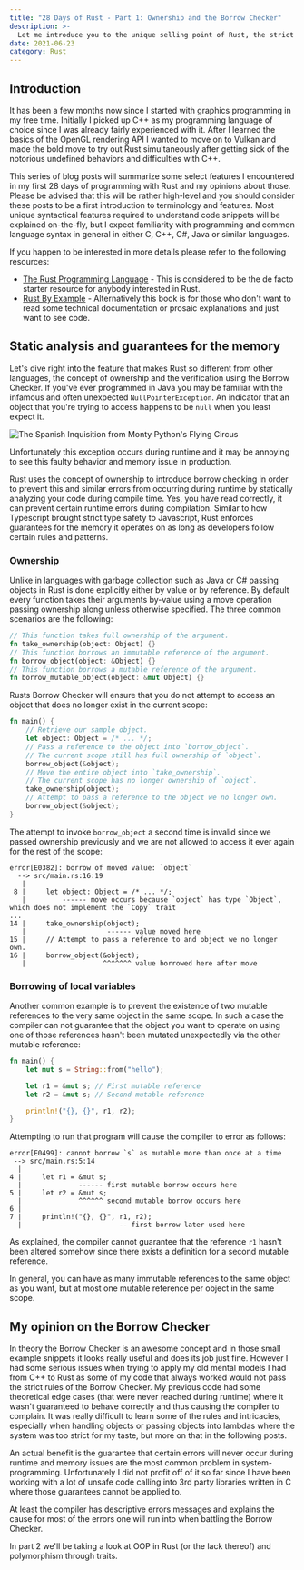 ```yaml
---
title: "28 Days of Rust - Part 1: Ownership and the Borrow Checker"
description: >-
  Let me introduce you to the unique selling point of Rust, the strict notion of ownership along with its Borrow Checker.
date: 2021-06-23
category: Rust
---
```


## Introduction

It has been a few months now since I started with graphics programming in my free time.
Initially I picked up C++ as my programming language of choice since I was already fairly experienced with it.
After I learned the basics of the OpenGL rendering API I wanted to move on to Vulkan and made the bold move to try out Rust simultaneously after getting sick of the notorious undefined behaviors and difficulties with C++.

This series of blog posts will summarize some select features I encountered in my first 28 days of programming with Rust and my opinions about those.
Please be advised that this will be rather high-level and you should consider these posts to be a first introduction to terminology and features.
Most unique syntactical features required to understand code snippets will be explained on-the-fly, but I expect familiarity with programming and common language syntax in general in either C, C++, C#, Java or similar languages.

If you happen to be interested in more details please refer to the following resources:

* [The Rust Programming Language](https://doc.rust-lang.org/book/) - This is considered to be the de facto starter resource for anybody interested in Rust.
* [Rust By Example](https://doc.rust-lang.org/rust-by-example/index.html) - Alternatively this book is for those who don't want to read some technical documentation or prosaic explanations and just want to see code.

## Static analysis and guarantees for the memory

Let's dive right into the feature that makes Rust so different from other languages, the concept of ownership and the verification using the Borrow Checker.
If you've ever programmed in Java you may be familiar with the infamous and often unexpected `NullPointerException`.
An indicator that an object that you're trying to access happens to be `null` when you least expect it.

![The Spanish Inquisition from Monty Python's Flying Circus](images/2021/06/spanish-inquisition.jpeg "Nobody expects the Spanish Inquisition - a classic sketch from Monty Python's Flying Circus")

Unfortunately this exception occurs during runtime and it may be annoying to see this faulty behavior and memory issue in production.

Rust uses the concept of ownership to introduce borrow checking in order to prevent this and similar errors from occurring during runtime by statically analyzing your code during compile time.
Yes, you have read correctly, it can prevent certain runtime errors during compilation.
Similar to how Typescript brought strict type safety to Javascript, Rust enforces guarantees for the memory it operates on as long as developers follow certain rules and patterns.

### Ownership

Unlike in languages with garbage collection such as Java or C# passing objects in Rust is done explicitly either by value or by reference.
By default every function takes their arguments by-value using a move operation passing ownership along unless otherwise specified.
The three common scenarios are the following:

```rust
// This function takes full ownership of the argument.
fn take_ownership(object: Object) {}
// This function borrows an immutable reference of the argument.
fn borrow_object(object: &Object) {}
// This function borrows a mutable reference of the argument.
fn borrow_mutable_object(object: &mut Object) {}
```

Rusts Borrow Checker will ensure that you do not attempt to access an object that does no longer exist in the current scope:

```rust
fn main() {
    // Retrieve our sample object.
    let object: Object = /* ... */;
    // Pass a reference to the object into `borrow_object`.
    // The current scope still has full ownership of `object`.
    borrow_object(&object);
    // Move the entire object into `take_ownership`.
    // The current scope has no longer ownership of `object`.
    take_ownership(object);
    // Attempt to pass a reference to the object we no longer own.
    borrow_object(&object);
}
```

The attempt to invoke `borrow_object` a second time is invalid since we passed ownership previously and we are not allowed to access it ever again for the rest of the scope:

```text
error[E0382]: borrow of moved value: `object`
  --> src/main.rs:16:19
   |
 8 |     let object: Object = /* ... */;
   |         ------ move occurs because `object` has type `Object`, which does not implement the `Copy` trait
...
14 |     take_ownership(object);
   |                    ------ value moved here
15 |     // Attempt to pass a reference to and object we no longer own.
16 |     borrow_object(&object);
   |                   ^^^^^^^ value borrowed here after move
```

### Borrowing of local variables

Another common example is to prevent the existence of two mutable references to the very same object in the same scope.
In such a case the compiler can not guarantee that the object you want to operate on using one of those references hasn't been mutated unexpectedly via the other mutable reference:

```rust
fn main() {
    let mut s = String::from("hello");

    let r1 = &mut s; // First mutable reference
    let r2 = &mut s; // Second mutable reference

    println!("{}, {}", r1, r2);
}
```

Attempting to run that program will cause the compiler to error as follows:

```text
error[E0499]: cannot borrow `s` as mutable more than once at a time
 --> src/main.rs:5:14
  |
4 |     let r1 = &mut s;
  |              ------ first mutable borrow occurs here
5 |     let r2 = &mut s;
  |              ^^^^^^ second mutable borrow occurs here
6 |
7 |     println!("{}, {}", r1, r2);
  |                        -- first borrow later used here
```

As explained, the compiler cannot guarantee that the reference `r1` hasn't been altered somehow since there exists a definition for a second mutable reference.

In general, you can have as many immutable references to the same object as you want, but at most one mutable reference per object in the same scope.

## My opinion on the Borrow Checker

In theory the Borrow Checker is an awesome concept and in those small example snippets it looks really useful and does its job just fine.
However I had some serious issues when trying to apply my old mental models I had from C++ to Rust as some of my code that always worked would not pass the strict rules of the Borrow Checker.
My previous code had some theoretical edge cases (that were never reached during runtime) where it wasn't guaranteed to behave correctly and thus causing the compiler to complain.
It was really difficult to learn some of the rules and intricacies, especially when handling objects or passing objects into lambdas where the system was too strict for my taste, but more on that in the following posts.

An actual benefit is the guarantee that certain errors will never occur during runtime and memory issues are the most common problem in system-programming.
Unfortunately I did not profit off of it so far since I have been working with a lot of unsafe code calling into 3rd party libraries written in C where those guarantees cannot be applied to.

At least the compiler has descriptive errors messages and explains the cause for most of the errors one will run into when battling the Borrow Checker.

In part 2 we'll be taking a look at OOP in Rust (or the lack thereof) and polymorphism through traits.
